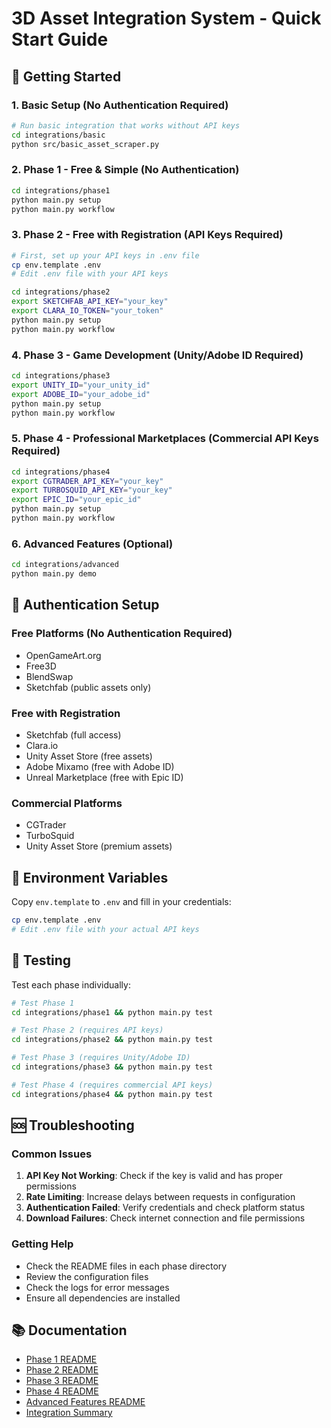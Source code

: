 # 3D Asset Integration System - Quick Start Guide

## 🚀 Getting Started

### 1. Basic Setup (No Authentication Required)
```bash
# Run basic integration that works without API keys
cd integrations/basic
python src/basic_asset_scraper.py
```

### 2. Phase 1 - Free & Simple (No Authentication)
```bash
cd integrations/phase1
python main.py setup
python main.py workflow
```

### 3. Phase 2 - Free with Registration (API Keys Required)
```bash
# First, set up your API keys in .env file
cp env.template .env
# Edit .env file with your API keys

cd integrations/phase2
export SKETCHFAB_API_KEY="your_key"
export CLARA_IO_TOKEN="your_token"
python main.py setup
python main.py workflow
```

### 4. Phase 3 - Game Development (Unity/Adobe ID Required)
```bash
cd integrations/phase3
export UNITY_ID="your_unity_id"
export ADOBE_ID="your_adobe_id"
python main.py setup
python main.py workflow
```

### 5. Phase 4 - Professional Marketplaces (Commercial API Keys Required)
```bash
cd integrations/phase4
export CGTRADER_API_KEY="your_key"
export TURBOSQUID_API_KEY="your_key"
export EPIC_ID="your_epic_id"
python main.py setup
python main.py workflow
```

### 6. Advanced Features (Optional)
```bash
cd integrations/advanced
python main.py demo
```

## 🔐 Authentication Setup

### Free Platforms (No Authentication Required)
- OpenGameArt.org
- Free3D
- BlendSwap
- Sketchfab (public assets only)

### Free with Registration
- Sketchfab (full access)
- Clara.io
- Unity Asset Store (free assets)
- Adobe Mixamo (free with Adobe ID)
- Unreal Marketplace (free with Epic ID)

### Commercial Platforms
- CGTrader
- TurboSquid
- Unity Asset Store (premium assets)

## 📝 Environment Variables

Copy `env.template` to `.env` and fill in your credentials:

```bash
cp env.template .env
# Edit .env file with your actual API keys
```

## 🧪 Testing

Test each phase individually:
```bash
# Test Phase 1
cd integrations/phase1 && python main.py test

# Test Phase 2 (requires API keys)
cd integrations/phase2 && python main.py test

# Test Phase 3 (requires Unity/Adobe ID)
cd integrations/phase3 && python main.py test

# Test Phase 4 (requires commercial API keys)
cd integrations/phase4 && python main.py test
```

## 🆘 Troubleshooting

### Common Issues
1. **API Key Not Working**: Check if the key is valid and has proper permissions
2. **Rate Limiting**: Increase delays between requests in configuration
3. **Authentication Failed**: Verify credentials and check platform status
4. **Download Failures**: Check internet connection and file permissions

### Getting Help
- Check the README files in each phase directory
- Review the configuration files
- Check the logs for error messages
- Ensure all dependencies are installed

## 📚 Documentation

- [Phase 1 README](phase1/README.md)
- [Phase 2 README](phase2/README.md)
- [Phase 3 README](phase3/README.md)
- [Phase 4 README](phase4/README.md)
- [Advanced Features README](advanced/README.md)
- [Integration Summary](INTEGRATION_SUMMARY.md)
